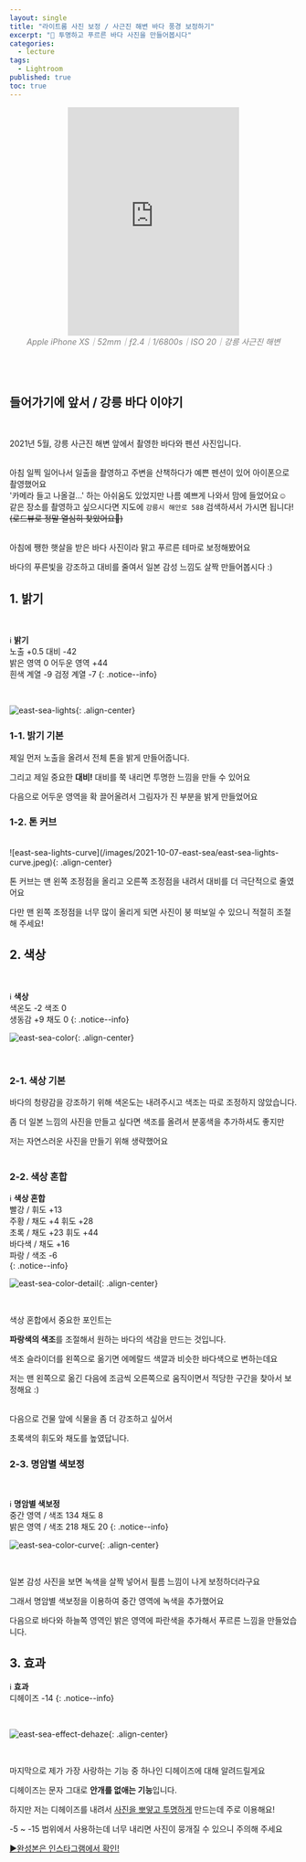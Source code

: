 ```yaml
---
layout: single
title: "라이트룸 사진 보정 / 사근진 해변 바다 풍경 보정하기"
excerpt: "🌊 투명하고 푸르른 바다 사진을 만들어봅시다"
categories:
  - lecture
tags:
  - Lightroom
published: true
toc: true
---
```


<center><iframe frameborder="0" class="juxtapose" width="300" height="400" src="https://cdn.knightlab.com/libs/juxtapose/latest/embed/index.html?uid=56864098-2717-11ec-abb7-b9a7ff2ee17c"></iframe></center>
<center><i><span style="color:gray"> Apple iPhone XS｜52mm｜ƒ2.4｜1/6800s｜ISO 20｜강릉 사근진 해변</span></i></center>
<br>
<br>
<br>

## 들어가기에 앞서 / 강릉 바다 이야기
<br>

2021년 5월, 강릉 사근진 해변 앞에서 촬영한 바다와 펜션 사진입니다.<br><br>

아침 일찍 일어나서 일출을 촬영하고 주변을 산책하다가 예쁜 펜션이 있어 아이폰으로 촬영했어요<br>
'카메라 들고 나올걸...' 하는 아쉬움도 있었지만 나름 예쁘게 나와서 맘에 들었어요☺️<br>
같은 장소를 촬영하고 싶으시다면 지도에 `강릉시 해안로 588` 검색하셔서 가시면 됩니다! ~~(로드뷰로 정말 열심히 찾았어요🥲)~~<br><br>

아침에 쨍한 햇살을 받은 바다 사진이라 맑고 푸르른 테마로 보정해봤어요<br>

바다의 푸른빛을 강조하고 대비를 줄여서 일본 감성 느낌도 살짝 만들어봅시다 :)<br>

## 1. 밝기

<br>

ℹ️ **밝기**  
노출 +0.5 대비 -42  
밝은 영역 0 어두운 영역 +44  
흰색 계열 -9 검정  계열 -7 
{: .notice--info}

<br>

![east-sea-lights](/images/2021-10-07-east-sea/east-sea-lights.jpeg){: .align-center}
<br>

### 1-1. 밝기 기본
제일 먼저 노출을 올려서 전체 톤을 밝게 만들어줍니다. <br>

그리고 제일 중요한 **대비!** 대비를 쭉 내리면 투명한 느낌을 만들 수 있어요 <br>

다음으로 어두운 영역을 확 끌어올려서 그림자가 진 부분을 밝게 만들었어요 <br>

### 1-2. 톤 커브
<br>
![east-sea-lights-curve](/images/2021-10-07-east-sea/east-sea-lights-curve.jpeg){: .align-center}

<br>

톤 커브는 맨 왼쪽 조정점을 올리고 오른쪽 조정점을 내려서 대비를 더 극단적으로 줄였어요 <br>

다만 맨 왼쪽 조정점을 너무 많이 올리게 되면 사진이 붕 떠보일 수 있으니 적절히 조절해 주세요! <br>

## 2. 색상

<br>

ℹ️ **색상**  
색온도 -2 색조 0  
생동감 +9 채도 0 
{: .notice--info}
<br>

![east-sea-color](/images/2021-10-07-east-sea/east-sea-color.jpeg){: .align-center}

<br>

### 2-1. 색상 기본

바다의 청량감을 강조하기 위해 색온도는 내려주시고 색조는 따로 조정하지 않았습니다.<br>

좀 더 일본 느낌의 사진을 만들고 싶다면 색조를 올려서 분홍색을 추가하셔도 좋지만<br>

저는 자연스러운 사진을 만들기 위해 생략했어요<br><br>

### 2-2. 색상 혼합

ℹ️ **색상 혼합** <br>
빨강 / 휘도 +13 <br>
주황 / 채도 +4 휘도 +28 <br>
초록 / 채도 +23 휘도 +44 <br>
바다색 / 채도 +16 <br>
파랑 / 색조 -6 <br>
{: .notice--info}
<br>

![east-sea-color-detail](/images/2021-10-07-east-sea/east-sea-color-detail.jpeg){: .align-center}

<br>

색상 혼합에서 중요한 포인트는 <br>

**파랑색의 색조**를 조절해서 원하는 바다의 색감을 만드는 것입니다.<br>

색조 슬라이더를 왼쪽으로 옮기면 에메랄드 색깔과 비슷한 바다색으로 변하는데요<br>

저는 맨 왼쪽으로 옮긴 다음에 조금씩 오른쪽으로 움직이면서 적당한 구간을 찾아서 보정해요 :) <br><br>

다음으로 건물 앞에 식물을 좀 더 강조하고 싶어서<br>

초록색의 휘도와 채도를 높였답니다.<br>

### 2-3. 명암별 색보정

<br>

ℹ️ **명암별 색보정**  
중간 영역 / 색조 134 채도 8  
밝은 영역 / 색조 218 채도 20
{: .notice--info}
<br>

![east-sea-color-curve](/images/2021-10-07-east-sea/east-sea-color-curve.jpeg){: .align-center}

<br>

일본 감성 사진을 보면 녹색을 살짝 넣어서 필름 느낌이 나게 보정하더라구요<br>

그래서 명암별 색보정을 이용하여 중간 영역에 녹색을 추가했어요<br>

다음으로 바다와 하늘쪽 영역인 밝은 영역에 파란색을 추가해서 푸르른 느낌을 만들었습니다.<br>

## 3. 효과

ℹ️ **효과**  
디헤이즈 -14
{: .notice--info}

<br>

![east-sea-effect-dehaze](/images/2021-10-07-east-sea/east-sea-effect-dehaze.jpeg){: .align-center}

<br>

마지막으로 제가 가장 사랑하는 기능 중 하나인 디헤이즈에 대해 알려드릴게요<br>

디헤이즈는 문자 그대로 **안개를 없애는 기능**입니다.<br>

하지만 저는 디헤이즈를 내려서 <u>사진을 뽀얗고 투명하게</u> 만드는데 주로 이용해요!<br>

-5 ~ -15 범위에서 사용하는데 너무 내리면 사진이 뭉개질 수 있으니 주의해 주세요<br>

[▶️완성본은 인스타그램에서 확인!](https://www.instagram.com/p/CPnKEOvsjj6/)